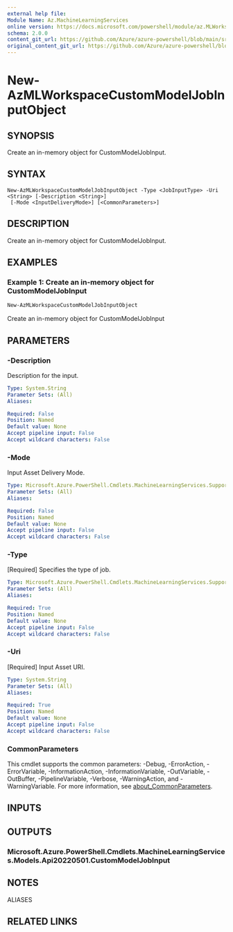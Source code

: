 ```yaml
---
external help file: 
Module Name: Az.MachineLearningServices
online version: https://docs.microsoft.com/powershell/module/az.MLWorkspace/new-AzMLWorkspaceCustomModelJobInputObject
schema: 2.0.0
content_git_url: https://github.com/Azure/azure-powershell/blob/main/src/MachineLearningServices/help/New-AzMLWorkspaceCustomModelJobInputObject.md
original_content_git_url: https://github.com/Azure/azure-powershell/blob/main/src/MachineLearningServices/help/New-AzMLWorkspaceCustomModelJobInputObject.md
---
```


# New-AzMLWorkspaceCustomModelJobInputObject

## SYNOPSIS
Create an in-memory object for CustomModelJobInput.

## SYNTAX

```
New-AzMLWorkspaceCustomModelJobInputObject -Type <JobInputType> -Uri <String> [-Description <String>]
 [-Mode <InputDeliveryMode>] [<CommonParameters>]
```

## DESCRIPTION
Create an in-memory object for CustomModelJobInput.

## EXAMPLES

### Example 1: Create an in-memory object for CustomModelJobInput
```powershell
New-AzMLWorkspaceCustomModelJobInputObject
```

Create an in-memory object for CustomModelJobInput

## PARAMETERS

### -Description
Description for the input.

```yaml
Type: System.String
Parameter Sets: (All)
Aliases:

Required: False
Position: Named
Default value: None
Accept pipeline input: False
Accept wildcard characters: False
```

### -Mode
Input Asset Delivery Mode.

```yaml
Type: Microsoft.Azure.PowerShell.Cmdlets.MachineLearningServices.Support.InputDeliveryMode
Parameter Sets: (All)
Aliases:

Required: False
Position: Named
Default value: None
Accept pipeline input: False
Accept wildcard characters: False
```

### -Type
[Required] Specifies the type of job.

```yaml
Type: Microsoft.Azure.PowerShell.Cmdlets.MachineLearningServices.Support.JobInputType
Parameter Sets: (All)
Aliases:

Required: True
Position: Named
Default value: None
Accept pipeline input: False
Accept wildcard characters: False
```

### -Uri
[Required] Input Asset URI.

```yaml
Type: System.String
Parameter Sets: (All)
Aliases:

Required: True
Position: Named
Default value: None
Accept pipeline input: False
Accept wildcard characters: False
```

### CommonParameters
This cmdlet supports the common parameters: -Debug, -ErrorAction, -ErrorVariable, -InformationAction, -InformationVariable, -OutVariable, -OutBuffer, -PipelineVariable, -Verbose, -WarningAction, and -WarningVariable. For more information, see [about_CommonParameters](http://go.microsoft.com/fwlink/?LinkID=113216).

## INPUTS

## OUTPUTS

### Microsoft.Azure.PowerShell.Cmdlets.MachineLearningServices.Models.Api20220501.CustomModelJobInput

## NOTES

ALIASES

## RELATED LINKS

